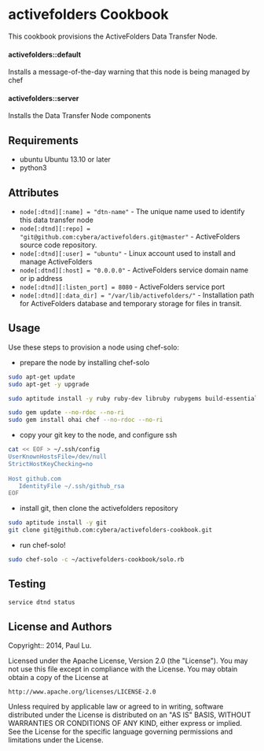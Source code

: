activefolders Cookbook
==========
This cookbook provisions the ActiveFolders Data Transfer Node.

#### activefolders::default
Installs a message-of-the-day warning that this node is being managed by chef

#### activefolders::server
Installs the Data Transfer Node components  


Requirements
------------
* ubuntu Ubuntu 13.10 or later
* python3

Attributes
----------
* `node[:dtnd][:name] = "dtn-name"` - The unique name used to identify this data transfer node
* `node[:dtnd][:repo] = "git@github.com:cybera/activefolders.git@master"` - ActiveFolders source code repository.
* `node[:dtnd][:user] = "ubuntu"` - Linux account used to install and manage ActiveFolders
* `node[:dtnd][:host] = "0.0.0.0"` - ActiveFolders service domain name or ip address
* `node[:dtnd][:listen_port] = 8080` - ActiveFolders service port
* `node[:dtnd][:data_dir] = "/var/lib/activefolders/"` - Installation path for ActiveFolders database and temporary storage for files in transit.


Usage
-----
Use these steps to provision a node using chef-solo:

* prepare the node by installing chef-solo
```bash
sudo apt-get update
sudo apt-get -y upgrade

sudo aptitude install -y ruby ruby-dev libruby rubygems build-essential wget 

sudo gem update --no-rdoc --no-ri
sudo gem install ohai chef --no-rdoc --no-ri
```

* copy your git key to the node, and configure ssh
```bash
cat << EOF > ~/.ssh/config
UserKnownHostsFile=/dev/null
StrictHostKeyChecking=no
   
Host github.com
   IdentityFile ~/.ssh/github_rsa
EOF
````

* install git, then clone the activefolders repository
```bash
sudo aptitude install -y git
git clone git@github.com:cybera/activefolders-cookbook.git
````

* run chef-solo!
```bash
sudo chef-solo -c ~/activefolders-cookbook/solo.rb 
````

Testing
-------
```bash
service dtnd status
````

License and Authors
-------------------
Copyright:: 2014, Paul Lu.

Licensed under the Apache License, Version 2.0 (the "License").
You may not use this file except in compliance with the License. 
You may obtain obtain a copy of the License at


    http://www.apache.org/licenses/LICENSE-2.0


Unless required by applicable law or agreed to in writing, software
distributed under the License is distributed on an "AS IS" BASIS,
WITHOUT WARRANTIES OR CONDITIONS OF ANY KIND, either express or implied.
See the License for the specific language governing permissions and 
limitations under the License.
